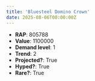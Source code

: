 ```yaml
---
title: 'Bluesteel Domino Crown'
date: 2025-08-06T00:00:00Z
---
```

- **RAP**: 805788
- **Value**: 1100000
- **Demand level**: 1
- **Trend**: 2
- **Projected?**: True
- **Hyped?**: True
- **Rare?**: True
